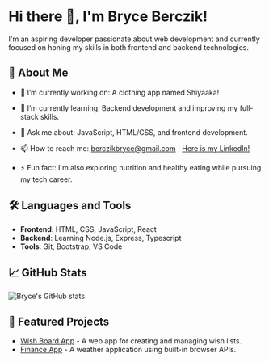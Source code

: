 # Hi there 👋, I'm Bryce Berczik!

I'm an aspiring developer passionate about web development and currently focused on honing my skills in both frontend and backend technologies. 

## 🚀 About Me

- 🔭 I’m currently working on: A clothing app named Shiyaaka!
- 🌱 I’m currently learning: Backend development and improving my full-stack skills.
- 💬 Ask me about: JavaScript, HTML/CSS, and frontend development.
- 📫 How to reach me: [berczikbryce@gmail.com](mailto:berczikbryce@gmail.com) | [Here is my LinkedIn!](https://www.linkedin.com/in/bryce-berczik-9b4874323/)

- ⚡ Fun fact: I'm also exploring nutrition and healthy eating while pursuing my tech career.

## 🛠️ Languages and Tools

- **Frontend**: HTML, CSS, JavaScript, React
- **Backend**: Learning Node.js, Express, Typescript
- **Tools**: Git, Bootstrap, VS Code

## 📈 GitHub Stats

![Bryce's GitHub stats](https://github-readme-stats.vercel.app/api?username=bryceberczik&show_icons=true&theme=radical)


## 📌 Featured Projects

- [Wish Board App](https://github.com/bryceberczik/wishlist-board) - A web app for creating and managing wish lists.
- [Finance App](https://github.com/bryceberczik/project-c) - A weather application using built-in browser APIs.
